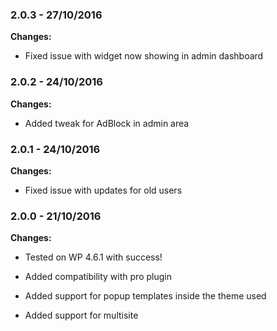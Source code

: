 
### 2.0.3 - 27/10/2016
**Changes:** 
- Fixed issue with widget now showing in admin dashboard

### 2.0.2 - 24/10/2016
**Changes:** 
- Added tweak for AdBlock in admin area

### 2.0.1 - 24/10/2016
**Changes:** 
- Fixed issue with updates for old users

### 2.0.0 - 21/10/2016
**Changes:** 
- Tested on WP 4.6.1 with success!
- Added compatibility with pro plugin
- Added support for popup templates inside the theme used
- Added support for multisite

